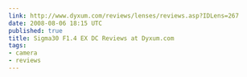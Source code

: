 ```yaml
---
link: http://www.dyxum.com/reviews/lenses/reviews.asp?IDLens=267
date: 2008-08-06 18:15 UTC
published: true
title: Sigma30 F1.4 EX DC Reviews at Dyxum.com
tags:
- camera
- reviews
---
```



